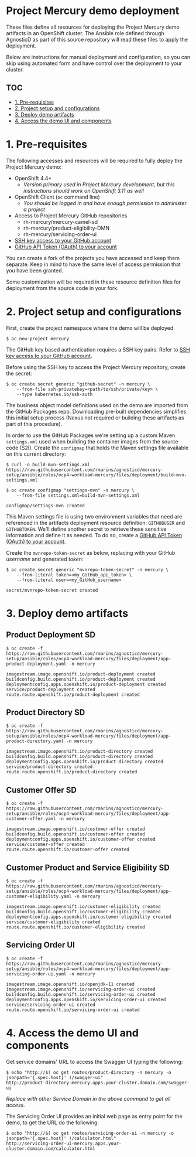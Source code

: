 # Project Mercury demo deployment

These files define all resources for deploying the Project Mercury demo artifacts in an OpenShift cluster. The Ansible role defined through AgnosticD as part of this source repository will read these files to apply the deployment.

Below are instructions for manual deployment and configuration, so you can skip using automated form and have control over the deployment to your cluster.

## TOC

- [1. Pre-requisites](#1-pre-requisites)
- [2. Project setup and configurations](#2-project-setup-and-configurations)
- [3. Deploy demo artifacts](#3-deploy-demo-artifacts)
- [4. Access the demo UI and components](#4-access-the-demo-ui-and-components)

# 1. Pre-requisites

The following accesses and resources will be required to fully deploy the Project Mercury demo:
  * OpenShift 4.4+
    * _Version primary used in Project Mercury development, but this instructions should work on OpenShift 3.11 as well_
  * OpenShift Client (`oc` command line)
    * _You should be logged in and have enough permission to administer a project_
  * Access to Project Mercury GitHub repositories
    * rh-mercury/mercury-camel-sd
    * rh-mercury/product-eligibility-DMN
    * rh-mercury/servicing-order-ui
  * [SSH key access to your GitHub account](https://docs.github.com/en/github/authenticating-to-github/adding-a-new-ssh-key-to-your-github-account)
  * [GitHub API Token (OAuth) to your account](https://docs.github.com/en/github/authenticating-to-github/creating-a-personal-access-token)

You can create a fork of the projects you have accessed and keep them separate. Keep in mind to have the same level of access permission that you have been granted.

Some customization will be required in these resource definition files for deployment from the source code in your fork.

# 2. Project setup and configurations

First, create the project namespace where the demo will be deployed.

    $ oc new-project mercury


The GitHub key based authentication requires a SSH key pairs. Refer to [SSH key access to your GitHub account](https://docs.github.com/en/github/authenticating-to-github/adding-a-new-ssh-key-to-your-github-account).

Before using the SSH key to access the Project Mercury repository, create the secret:

    $ oc create secret generic "github-secret" -n mercury \
        --from-file ssh-privatekey=<path/to/ssh/private/key> \
        --type kubernetes.io/ssh-auth

The business object model definitions used on the demo are imported from the GitHub Packages repo. Downloading pre-built dependencies simplifies this initial setup process (Nexus not required or building these artifacts as part of this procedure).

In order to use the GitHub Packages we're setting up a custom Maven `settings.xml` used when building the container images from the source code (S2I). Create the `configmap` that holds the Maven settings file available on this current directory:

    $ curl -o build-mvn-settings.xml https://raw.githubusercontent.com/rmarins/agnosticd/mercury-setup/ansible/roles/ocp4-workload-mercury/files/deployment/build-mvn-settings.xml

    $ oc create configmap "settings-mvn" -n mercury \
        --from-file settings.xml=build-mvn-settings.xml

    configmap/settings-mvn created

This Maven settings file is using two environment variables that need are referenced in the artifacts deployment resource definition: `GITHUBUSER` and `GITHUBTOKEN`. We'll define another secret to retrieve these sensitive information and define it as needed. To do so, create a [GitHub API Token (OAuth) to your account](https://docs.github.com/en/github/authenticating-to-github/creating-a-personal-access-token).

Create the `mvnrepo-token-secret` as below, replacing with your GitHub _username_ and generated _token_:

    $ oc create secret generic "mvnrepo-token-secret" -n mercury \
        --from-literal token=<my_GitHub_api_token> \
        --from-literal user=<my_GitHub_username>

    secret/mvnrepo-token-secret created

# 3. Deploy demo artifacts

## Product Deployment SD

    $ oc create -f https://raw.githubusercontent.com/rmarins/agnosticd/mercury-setup/ansible/roles/ocp4-workload-mercury/files/deployment/app-product-deployment.yaml -n mercury

    imagestream.image.openshift.io/product-deployment created
    buildconfig.build.openshift.io/product-deployment created
    deploymentconfig.apps.openshift.io/product-deployment created
    service/product-deployment created
    route.route.openshift.io/product-deployment created

## Product Directory SD

    $ oc create -f https://raw.githubusercontent.com/rmarins/agnosticd/mercury-setup/ansible/roles/ocp4-workload-mercury/files/deployment/app-product-directory.yaml -n mercury

    imagestream.image.openshift.io/product-directory created
    buildconfig.build.openshift.io/product-directory created
    deploymentconfig.apps.openshift.io/product-directory created
    service/product-directory created
    route.route.openshift.io/product-directory created

## Customer Offer SD

    $ oc create -f https://raw.githubusercontent.com/rmarins/agnosticd/mercury-setup/ansible/roles/ocp4-workload-mercury/files/deployment/app-customer-offer.yaml -n mercury

    imagestream.image.openshift.io/customer-offer created
    buildconfig.build.openshift.io/customer-offer created
    deploymentconfig.apps.openshift.io/customer-offer created
    service/customer-offer created
    route.route.openshift.io/customer-offer created

## Customer Product and Service Eligibility SD

    $ oc create -f https://raw.githubusercontent.com/rmarins/agnosticd/mercury-setup/ansible/roles/ocp4-workload-mercury/files/deployment/app-customer-eligibility.yaml -n mercury

    imagestream.image.openshift.io/customer-eligibility created
    buildconfig.build.openshift.io/customer-eligibility created
    deploymentconfig.apps.openshift.io/customer-eligibility created
    service/customer-eligibility created
    route.route.openshift.io/customer-eligibility created

## Servicing Order UI

    $ oc create -f https://raw.githubusercontent.com/rmarins/agnosticd/mercury-setup/ansible/roles/ocp4-workload-mercury/files/deployment/app-servicing-order-ui.yaml -n mercury

    imagestream.image.openshift.io/openjdk-11 created
    imagestream.image.openshift.io/servicing-order-ui created
    buildconfig.build.openshift.io/servicing-order-ui created
    deploymentconfig.apps.openshift.io/servicing-order-ui created
    service/servicing-order-ui created
    route.route.openshift.io/servicing-order-ui created

# 4. Access the demo UI and components

Get service domains' URL to access the Swagger UI typing the following:

    $ echo "http://$( oc get routes/product-directory -n mercury -o jsonpath='{.spec.host}' )/swagger-ui"
    http://product-directory-mercury.apps.your-cluster.domain.com/swagger-ui

_Replace with other Service Domain in the above command to get all access._

The Servicing Order UI provides an initial web page as entry point for the demo, to get the URL do the following:

    $ echo "http://$( oc get routes/servicing-order-ui -n mercury -o jsonpath='{.spec.host}' )/calculator.html"
    http://servicing-order-ui-mercury.apps.your-cluster.domain.com/calculator.html

